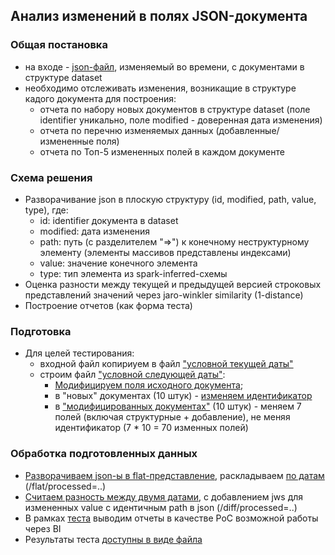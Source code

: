 ## Анализ изменений в полях JSON-документа 
### Общая постановка
- на входе - [json-файл](/de/sbla/data.json), изменяемый во времени, с документами в структуре dataset
- необходимо отслеживать изменения, возникащие в структуре кадого документа для построения:
  - отчета по набору новых документов в структуре dataset (поле identifier уникально, поле modified - доверенная дата изменения)
  - отчета по перечню изменяемых данных (добавленные/измененные поля)
  - отчета по Топ-5 измененных полей в каждом документе
### Схема решения
- Разворачивание json в плоскую структуру (id, modified, path, value, type), где:
  - id: identifier документа в dataset
  - modified: дата изменения
  - path: путь (с разделителем "=>") к конечному неструктурному элементу (элементы массивов представлены индексами)
  - value: значение конечного элемента
  - type: тип элемента из spark-inferred-схемы
- Оценка разности между текущей и предыдущей версией строковых представлений значений через jaro-winkler similarity (1-distance)
- Построение отчетов (как форма теста)
### Подготовка
- Для целей тестирования:
  - входной файл копириуем в файл ["условной текущей даты"](/de/sbla/2023-05-21.data.json)
  - строим файл ["условной следующей даты"](/de/sbla/2023-05-21.data.json):
    - [Модифицируем поля исходного документа](/de/sbla/gen_data.py#L17); 
    - в "новых" документах (10 штук) - [изменяем идентификатор](/de/sbla/gen_data.py#L32) 
    - в ["модифицированных документах"](/de/sbla/gen_data.py#L36) (10 штук) - меняем 7 полей (включая структурные + добавление), не меняя идентификатор (7 * 10 = 70 изменных полей)
### Обработка подготовленных данных
  - [Разворачиваем json-ы в flat-представление](/de/sbla/src/scripts/data_flat.py#L13), раскладываем [по датам](/de/sbla/src/scripts/data_flat.py#L83) (/flat/processed=..)
  - [Считаем разность между двумя датами](/de/sbla/src/scripts/data_diff.py#L17), с добавлением jws для измененных value с идентичным path в json (/diff/processed=..)
  - В рамках [теста](/de/sbla/src/scripts/test.py) выводим отчеты в качестве PoC возможной работы через BI
  - Результаты теста [доступны в виде файла](/de/sbla/src/submitters/test.all.result.txt)
